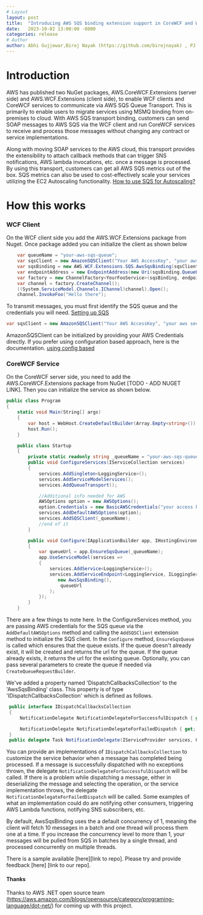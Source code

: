 ```yaml
---
# Layout
layout: post
title:  "Introducing AWS SQS binding extension support in CoreWCF and WCF Client"
date:   2023-10-02 13:00:00 -0800
categories: release
# Author
author: Abhi Gujjewar,Biroj Nayak (https://github.com/birojnayak) , PJ Pittle (https://github.com/ppittle)
---
```

# Introduction
AWS has published two NuGet packages, AWS.CoreWCF.Extensions (server side) and AWS.WCF.Extensions (client side), to enable WCF clients and CoreWCF services to communicate via AWS SQS Queue Transport. This is primarily to enable users to migrate services using MSMQ binding from on-premises to cloud. With AWS SQS transport binding, customers can send SOAP messages to AWS SQS via the WCF client and run CoreWCF services to receive and process those messages without changing any contract or service implementations.

Along with moving SOAP services to the AWS cloud, this transport provides the extensibility to attach callback methods that can trigger SNS notifications, AWS lambda invocations, etc. once a message is processed. By using this transport, customers can get all AWS SQS metrics out of the box. SQS metrics can also be used to cost-effectively scale your services utilizing the EC2 Autoscaling functionality. [How to use SQS for Autoscaling?](https://docs.aws.amazon.com/autoscaling/ec2/userguide/as-using-sqs-queue.html)

# How this works

### WCF Client
On the WCF client side you add the AWS.WCF.Extensions package from Nuget. Once package added you can initialize the client as shown below

```csharp
    var queueName = "your-aws-sqs-queue";
    var sqsClient = new AmazonSQSClient("Your AWS AccessKey", "your aws secret key");
    var sqsBinding = new AWS.WCF.Extensions.SQS.AwsSqsBinding(sqsClient, queueName);
    var endpointAddress = new EndpointAddress(new Uri(sqsBinding.QueueUrl));
    var factory = new ChannelFactory<YourFooService>(sqsBinding, endpointAddress);
    var channel = factory.CreateChannel();
    ((System.ServiceModel.Channels.IChannel)channel).Open();
    channel.InvokeFoo("Hello there");
```
To transmit messages, you must first identify the SQS queue and the credentials you will need. [Setting up SQS](https://docs.aws.amazon.com/AWSSimpleQueueService/latest/SQSDeveloperGuide/sqs-setting-up.html)

```csharp
var sqsClient = new AmazonSQSClient("Your AWS AccessKey", "your aws secret key");
```
AmazonSQSClient can be initialized by providing your AWS Credentials directly. If you prefer using configuration based approach, here is the documentation. [using config based](https://docs.aws.amazon.com/sdk-for-net/v3/developer-guide/net-dg-config-netcore.html)


### CoreWCF Service
On the CoreWCF server side, you need to add the AWS.CoreWCF.Extensions package from NuGet [TODO - ADD NUGET LINK]. Then you can initialize the service as shown below.

```csharp
public class Program
{
    static void Main(String[] args)
    {
        var host = WebHost.CreateDefaultBuilder(Array.Empty<string>()).UseStartup<Startup>().Build();
        host.Run();
    }

    public class Startup
    {
        private static readonly string _queueName = "your-aws-sqs-queue";
        public void ConfigureServices(IServiceCollection services)
        {
            services.AddSingleton<LoggingService>();
            services.AddServiceModelServices();
            services.AddQueueTransport();

            //Additional info needed for AWS
            AWSOptions option = new AWSOptions();
            option.Credentials = new BasicAWSCredentials("your access key", "your secret key");
            services.AddDefaultAWSOptions(option);
            services.AddSQSClient(_queueName);
            //end of it
        }

        public void Configure(IApplicationBuilder app, IHostingEnvironment env)
        {
            var queueUrl = app.EnsureSqsQueue(_queueName);
            app.UseServiceModel(services =>
            {
                services.AddService<LoggingService>();
                services.AddServiceEndpoint<LoggingService, ILoggingService>(
                   new AwsSqsBinding(),
                    queueUrl
                );
            });
        }
    }
```

There are a few things to note here. In the ConfigureServices method, you are passing AWS credentials for the SQS queue via the `AddDefaultAWSOptions` method and calling the `AddSQSClient` extension method to initialize the SQS client.
In the `Configure` method, `EnsureSqsQueue` is called which ensures that the queue exists. If the queue doesn't already exist, it will be created and returns the url for the queue. If the queue already exists, it returns the url for the existing queue.
Optionally, you can pass several parameters to create the queue if needed via `CreateQueueRequestBuilder`.

We've added a property named 'DispatchCallbacksCollection' to the 'AwsSqsBinding' class. This property is of type 'IDispatchCallbacksCollection' which is defined as follows.

```csharp
 public interface IDispatchCallbacksCollection
 {
     NotificationDelegate NotificationDelegateForSuccessfulDispatch { get; set; }

     NotificationDelegate NotificationDelegateForFailedDispatch { get; set; }
 }
 public delegate Task NotificationDelegate(IServiceProvider services, QueueMessageContext context);
```
You can provide an implementations of `IDispatchCallbacksCollection` to customize the service behavior when a message has completed being processed. If a message is successfully dispatched with no exceptions thrown, the delegate `NotificationDelegateForSuccessfulDispatch` will be called. If there is a problem while dispatching a message, either in deserializing the message and selecting the operation, or the service implementation throws, the delegate `NotificationDelegateForFailedDispatch` will be called. Some examples of what an implementation could do are notifying other consumers, triggering AWS Lambda functions, notifying SNS subscribers, etc.

By default, AwsSqsBinding uses the a default concurrency of 1, meaning the client will fetch 10 messages in a batch and one thread will process them one at a time. If you increase the concurrency level to more than 1, your messages will be pulled from SQS in batches by a single thread, and processed concurrently on multiple threads.


There is a sample available [here][link to repo]. Please try and provide feedback [here] [link to our repo].

#### Thanks

Thanks to AWS .NET open source team (https://aws.amazon.com/blogs/opensource/category/programing-language/dot-net/) for coming up with this project.
